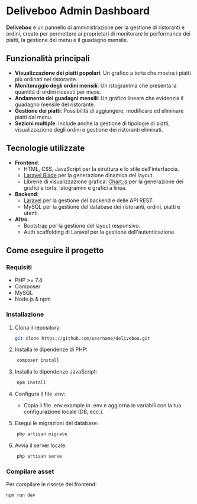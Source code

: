# Deliveboo Admin Dashboard

**Deliveboo** è un pannello di amministrazione per la gestione di ristoranti e ordini, creato per permettere ai proprietari di monitorare le performance dei piatti, la gestione dei menu e il guadagno mensile.

## Funzionalità principali

-   **Visualizzazione dei piatti popolari**: Un grafico a torta che mostra i piatti più ordinati nel ristorante.
-   **Monitoraggio degli ordini mensili**: Un istogramma che presenta la quantità di ordini ricevuti per mese.
-   **Andamento dei guadagni mensili**: Un grafico lineare che evidenzia il guadagno mensile del ristorante.
-   **Gestione dei piatti**: Possibilità di aggiungere, modificare ed eliminare piatti dal menu.
-   **Sezioni multiple**: Include anche la gestione di tipologie di piatti, visualizzazione degli ordini e gestione dei ristoranti eliminati.

## Tecnologie utilizzate

-   **Frontend**:
    -   HTML, CSS, JavaScript per la struttura e lo stile dell'interfaccia.
    -   [Laravel Blade](https://laravel.com/docs/8.x/blade) per la generazione dinamica del layout.
    -   Librerie di visualizzazione grafica: [Chart.js](https://www.chartjs.org/) per la generazione dei grafici a torta, istogrammi e grafici a linea.
-   **Backend**:
    -   [Laravel](https://laravel.com/) per la gestione del backend e delle API REST.
    -   MySQL per la gestione del database dei ristoranti, ordini, piatti e utenti.
-   **Altro**:
    -   Bootstrap per la gestione del layout responsivo.
    -   Auth scaffolding di Laravel per la gestione dell'autenticazione.

## Come eseguire il progetto

### Requisiti

-   PHP >= 7.4
-   Composer
-   MySQL
-   Node.js & npm

### Installazione

1. Clona il repository:

    ```bash
    git clone https://github.com/username/deliveboo.git
    ```

2. Installa le dipendenze di PHP:

```bash
    composer install
```

3. Installa le dipendenze JavaScript:

```bash
    npm install
```

4. Configura il file .env:

    - Copia il file .env.example in .env e aggiorna le variabili con la tua configurazione locale (DB, ecc.).

5. Esegui le migrazioni del database:

```bash
    php artisan migrate
```

6. Avvia il server locale:

```bash
    php artisan serve
```

### Compilare asset

Per compilare le risorse del frontend:

```bash
npm run dev
```
